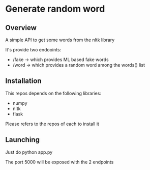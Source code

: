 # Generate random word

## Overview
A simple API to get some words from the nltk library

It's provide two endooints:
- /fake -> which provides ML based fake words
- /word -> which provides a random word among the words() list

## Installation

This repos depends on the following libraries:
- numpy
- nltk
- flask

Please refers to the repos of each to install it

## Launching

Just do python app.py

The port 5000 will be exposed with the 2 endpoints
